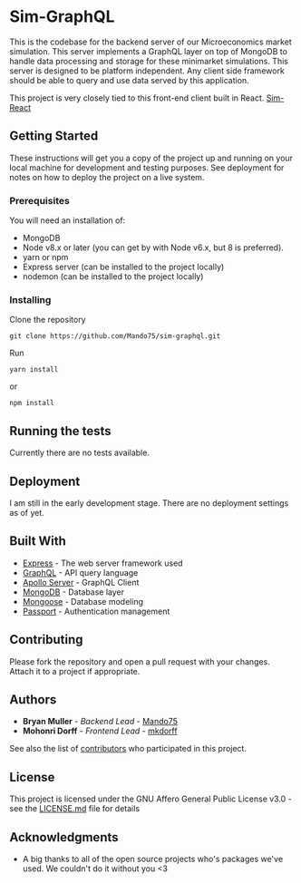 # Sim-GraphQL

This is the codebase for the backend server of our Microeconomics market simulation. This server
implements a GraphQL layer on top of MongoDB to handle data processing and storage for these minimarket
simulations. This server is designed to be platform independent. Any client side framework should be able
to query and use data served by this application.

This project is very closely tied to this front-end client built in React. [Sim-React](https://github.com/mkdorff/Sim-React)

## Getting Started

These instructions will get you a copy of the project up and running on your local machine for development and testing purposes. See deployment for notes on how to deploy the project on a live system.

### Prerequisites

You will need an installation of:
 * MongoDB
 * Node v8.x or later 
(you can get by with Node v6.x, but 8 is preferred). 
 * yarn or npm
 * Express server (can be installed to the project locally)
 * nodemon (can be installed to the project locally)

### Installing

Clone the repository  

```
git clone https://github.com/Mando75/sim-graphql.git
```

Run 

```
yarn install
```
or
```
npm install
```

## Running the tests

Currently there are no tests available. 


## Deployment

I am still in the early development stage. There are no deployment settings as of yet.

## Built With

* [Express](https://expressjs.com/) - The web server framework used
* [GraphQL](http://graphql.org/) - API query language
* [Apollo Server](https://www.apollographql.com/) - GraphQL Client
* [MongoDB](https://www.mongodb.com/) - Database layer
* [Mongoose](http://mongoosejs.com/) - Database modeling
* [Passport](http://www.passportjs.org/) - Authentication management

## Contributing

Please fork the repository and open a pull request with your changes. Attach it to a project
if appropriate. 

## Authors

* **Bryan Muller** - *Backend Lead* - [Mando75](https://github.com/Mando75)
* **Mohonri Dorff** - *Frontend Lead* - [mkdorff](https://github.com/mkdorff)

See also the list of [contributors](https://github.com/mando75/sim-graphql/contributors) who participated in this project.

## License

This project is licensed under the GNU Affero General Public License v3.0 - see the [LICENSE.md](LICENSE.md) file for details

## Acknowledgments

* A big thanks to all of the open source projects who's 
packages we've used. We couldn't do it without you <3

